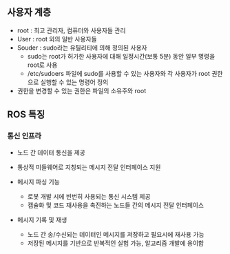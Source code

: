 ## 사용자 계층

- root : 최고 관리자, 컴퓨터와 사용자들 관리
- User : root 외의 일반 사용자들
- Souder : sudo라는 유틸리티에 의해 정의된 사용자
  - sudo는 root가 허가한 사용자에 대해 일정시간(보통 5분) 동안 일부 명령을 root로 사용
  - /etc/sudoers 파일에 sudo를 사용할 수 있는 사용자와 각 사용자가 root 권한으로 실행할 수 있는 명령어 정의
- 권한을 변경할 수 있는 권한은 파일의 소유주와 root

## ROS 특징

### 통신 인프라

- 노드 간 데이터 통신을 제공
- 통상적 미들웨어로 지칭되는 메시지 전달 인터페이스 지원

- 메시지 파싱 기능
  - 로봇 개발 시에 빈번히 사용되는 통신 시스템 제공
  - 캡슐화 및 코드 재사용을 촉진하는 노드들 간의 메시지 전달 인터페이스

- 메시지 기록 및 재생
  - 노드 간 송/수신되는 데이터인 메시지를 저장하고 필요시에 재사용 가능
  - 저장된 메시지를 기반으로 반복적인 실험 가능, 알고리즘 개발에 용이함


